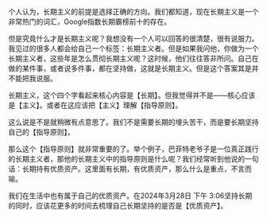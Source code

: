 个人认为，长期主义的前提是选择正确的方向。我们都知道，现在长期主义是一个非常热门的词汇，Google指数长期霸榜前十的存在。

但是究竟什么才是长期主义呢？我想没有一个人可以回答的很清楚，很有说服力。我见过的很多人都会给自己一个标签：长期主义者。但是如果我问他，你做为一个长期主义者，这些年是怎么贯彻长期主义呢？这时候，他们往往答非所问。自己在做的某件事，或者说多件事，都在坚持做，这就是长期主义。但是这个答案其是并不能把我说服。

长期主义，这个四个字看起来核心内容是【长期】。但我觉得并不是——核心应该是【主义】。或者在这应该把【主义】理解【指导原则】。

这么说是不是就稍微有点意思了。我们不是需要长期的埋头苦干，而是要长期坚持自己的【指导原则】。

那么这个【指导原则】就非常重要的了。举个例子，巴菲特老爷子是一位真正践行的长期主义者，那他的长期主义中的指导原则是什么呢？我们经常听到他说的一句话：长期持有优质资产。这里面有长期，有优质资产，那么什么是重点，不言而喻。

我们在生活中也有属于自己的优质资产。在2024年3月28日 下午 3:06坚持长期的同时，应该花更多的时间去梳理自己长期坚持的是否是【优质资产】。